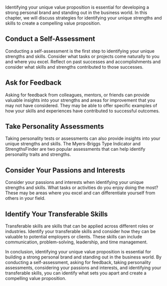 
Identifying your unique value proposition is essential for developing a strong personal brand and standing out in the business world. In this chapter, we will discuss strategies for identifying your unique strengths and skills to create a compelling value proposition.

Conduct a Self-Assessment
-------------------------

Conducting a self-assessment is the first step to identifying your unique strengths and skills. Consider what tasks or projects come naturally to you and where you excel. Reflect on past successes and accomplishments and consider what skills and strengths contributed to those successes.

Ask for Feedback
----------------

Asking for feedback from colleagues, mentors, or friends can provide valuable insights into your strengths and areas for improvement that you may not have considered. They may be able to offer specific examples of how your skills and experiences have contributed to successful outcomes.

Take Personality Assessments
----------------------------

Taking personality tests or assessments can also provide insights into your unique strengths and skills. The Myers-Briggs Type Indicator and StrengthsFinder are two popular assessments that can help identify personality traits and strengths.

Consider Your Passions and Interests
------------------------------------

Consider your passions and interests when identifying your unique strengths and skills. What tasks or activities do you enjoy doing the most? These may be areas where you excel and can differentiate yourself from others in your field.

Identify Your Transferable Skills
---------------------------------

Transferable skills are skills that can be applied across different roles or industries. Identify your transferable skills and consider how they can be valuable to potential employers or clients. These skills can include communication, problem-solving, leadership, and time management.

In conclusion, identifying your unique value proposition is essential for building a strong personal brand and standing out in the business world. By conducting a self-assessment, asking for feedback, taking personality assessments, considering your passions and interests, and identifying your transferable skills, you can identify what sets you apart and create a compelling value proposition.
